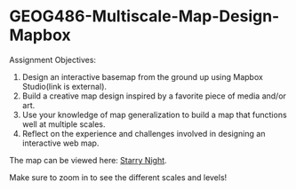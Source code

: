 # GEOG486-Multiscale-Map-Design-Mapbox

Assignment Objectives: 
1. Design an interactive basemap from the ground up using Mapbox Studio(link is external).
2. Build a creative map design inspired by a favorite piece of media and/or art.
3. Use your knowledge of map generalization to build a map that functions well at multiple scales.
4. Reflect on the experience and challenges involved in designing an interactive web map.

The map can be viewed here: <a href="https://api.mapbox.com/styles/v1/rubalde/cleku8k2l000k01jzorudqau3.html?title=view&access_token=pk.eyJ1IjoicnViYWxkZSIsImEiOiJjbGVlb290aGMwaXN4M3VxcXd5M2NmOG5oIn0.vb6rKiSF2UUT9ok5nkfqSQ&zoomwheel=true&fresh=true#3.29/38.14/-97.08">Starry Night</a>. 

Make sure to zoom in to see the different scales and levels!
